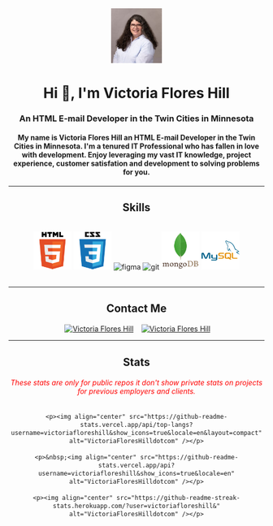 <div id="" align="center">    
    <img src="./main/assets/VictoriaFloresHillCrop.jpg" width="20%"/>
    
  </div>
  <h1 align="center">Hi 👋, I'm Victoria Flores Hill</h1>
  <h3 align="center">An HTML E-mail Developer in the Twin Cities in Minnesota</h3>
  <h4 align="center">My name is Victoria Flores Hill an HTML E-mail Developer in the Twin Cities in Minnesota. I'm a tenured IT Professional who has fallen in love with development. Enjoy leveraging my vast IT knowledge, project experience, customer satisfation and development to solving problems for you. </h4>
  
  <hr>
  
  
  <!-- TECHS -->
  
  <h2 align="center">Skills</h2>
  
  <div align="center">
                  <br>
                      <div align="center" >  
                        <img src="https://raw.githubusercontent.com/devicons/devicon/master/icons/html5/html5-original-wordmark.svg" alt="html5" width="75" height="75"/> 
                        <img src="https://raw.githubusercontent.com/devicons/devicon/master/icons/css3/css3-original-wordmark.svg" alt="css3" width="75" height="75"/>                        
                        <img src="https://www.vectorlogo.zone/logos/figma/figma-icon.svg" alt="figma" width="75" height="75"/> 
                        <img src="https://www.vectorlogo.zone/logos/git-scm/git-scm-icon.svg" alt="git" width="75" height="75"/>                        
                        <img src="https://raw.githubusercontent.com/devicons/devicon/master/icons/mongodb/mongodb-original-wordmark.svg" alt="mongodb" width="75" height="75"/> 
                        <img src="https://raw.githubusercontent.com/devicons/devicon/master/icons/mysql/mysql-original-wordmark.svg" alt="mysql" width="75" height="75"/> 
                      </div>
  </div>
  
  <br>
  <hr> 
  
  
  <!-- SOCIALS -->
  
  <h2 align="center">Contact Me</h2>
  <p align="center">
      &nbsp&nbsp&nbsp
  <a href="https://www.linkedin.com/in/victoria-f-hill-31b60929" target="blank"><img align="center" src="https://raw.githubusercontent.com/rahuldkjain/github-profile-readme-generator/master/src/images/icons/Social/linked-in-alt.svg" alt="Victoria Flores Hill" height="30" width="40" /></a>&nbsp&nbsp&nbsp
  <a href="https://www.instagram.com/victoriaFloresHill" target="blank"><img align="center" src="https://raw.githubusercontent.com/rahuldkjain/github-profile-readme-generator/master/src/images/icons/Social/instagram.svg" alt="Victoria Flores Hill" height="30" width="40" /></a>&nbsp&nbsp&nbsp
  </p>
  
  <hr>
  
  
  <!-- STATS -->
  <div align="center" margin="100px 0 0 0">
  
  <h2 align="center">Stats</h2>
  <h6 style="color:red">These stats are only for public repos it don't show private stats on projects for previous employers and clients.</h6>
  
    <p><img align="center" src="https://github-readme-stats.vercel.app/api/top-langs?username=victoriafloreshill&show_icons=true&locale=en&layout=compact" alt="VictoriaFloresHilldotcom" /></p>
  
    <p>&nbsp;<img align="center" src="https://github-readme-stats.vercel.app/api?username=victoriafloreshill&show_icons=true&locale=en" alt="VictoriaFloresHilldotcom" /></p>
  
    <p><img align="center" src="https://github-readme-streak-stats.herokuapp.com/?user=victoriafloreshill&" alt="VictoriaFloresHilldotcom" /></p>
  </div>
  <br>





